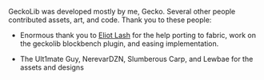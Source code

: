 GeckoLib was developed mostly by me, Gecko. Several other people contributed assets, art, and code. Thank you to these people:

- Enormous thank you to [Eliot Lash](https://github.com/fadookie) for the help porting to fabric, work on the geckolib blockbench plugin, and easing implementation.

- The Ult1mate Guy, NerevarDZN, Slumberous Carp, and Lewbae for the assets and designs
